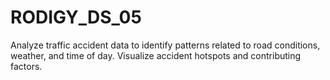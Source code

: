 # RODIGY_DS_05
Analyze traffic accident data to identify patterns related to road conditions, weather, and time of day. Visualize accident hotspots and contributing factors.
